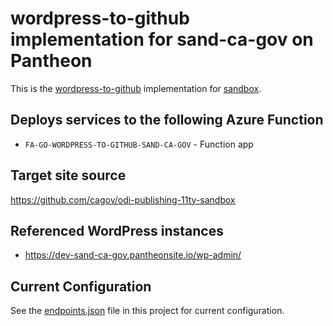 # wordpress-to-github implementation for sand-ca-gov on Pantheon

This is the [wordpress-to-github](https://www.npmjs.com/package/@cagov/wordpress-to-github) implementation for [sandbox](https://dev-sand-ca-gov.pantheonsite.io/).

## Deploys services to the following Azure Function

- `FA-GO-WORDPRESS-TO-GITHUB-SAND-CA-GOV` - Function app

 <!-- - `sagowpghubdroughtcagov` - Storage account -->

## Target site source

https://github.com/cagov/odi-publishing-11ty-sandbox

## Referenced WordPress instances

- https://dev-sand-ca-gov.pantheonsite.io/wp-admin/


<!-- ## WordPress notification config target

You will need to create a Function Key in the Azure instance to use a trigger. See the [wordpress-to-github readme](https://github.com/cagov/wordpress-to-github#setting-trigger-app-keys).

### Trigger Target

`https://fa-go-wordpress-to-github-drought-ca-gov.azurewebsites.net/WordpressSyncHttpTrigger?code=[Put Function Key Here]` -->

## Current Configuration

See the [endpoints.json](https://github.com/cagov/services-wordpress-to-github-sand-ca-gov/blob/main/WordpressSync/endpoints.json) file in this project for current configuration.
